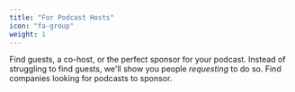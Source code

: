 ```yaml
---
title: "For Podcast Hosts"
icon: "fa-group"
weight: 1
---
```

Find guests, a co-host, or the perfect sponsor for your podcast.
Instead of struggling to find guests, we'll show you people *requesting* to do so.
Find companies looking for podcasts to sponsor.
